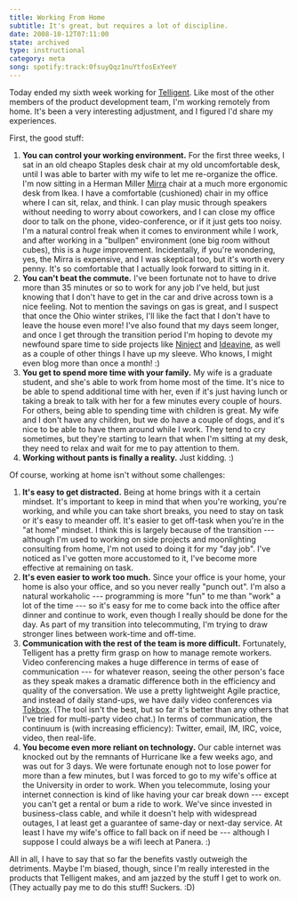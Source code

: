 ```yaml
---
title: Working From Home
subtitle: It's great, but requires a lot of discipline.
date: 2008-10-12T07:11:00
state: archived
type: instructional
category: meta
song: spotify:track:0fsuyQqz1nuYtfosExYeeY
---
```


Today ended my sixth week working for [Telligent](http://telligent.com). Like most of the other members of the product development team, I'm working remotely from home. It's been a very interesting adjustment, and I figured I'd share my experiences.

First, the good stuff:

1. **You can control your working environment.** For the first three weeks, I sat in an old cheapo Staples desk chair at my old uncomfortable desk, until I was able to barter with my wife to let me re-organize the office. I'm now sitting in a Herman Miller [Mirra](http://www.hermanmiller.com/CDA/SSA/Product/0,,a10-c440-p205,00.html) chair at a much more ergonomic desk from Ikea. I have a comfortable (cushioned) chair in my office where I can sit, relax, and think. I can play music through speakers without needing to worry about coworkers, and I can close my office door to talk on the phone, video-conference, or if it just gets too noisy. I'm a natural control freak when it comes to environment while I work, and after working in a "bullpen" environment (one big room without cubes), this is a _huge_ improvement. Incidentally, if you're wondering, yes, the Mirra is expensive, and I was skeptical too, but it's worth every penny. It's so comfortable that I actually look forward to sitting in it.
2. **You can't beat the commute.** I've been fortunate not to have to drive more than 35 minutes or so to work for any job I've held, but just knowing that I don't have to get in the car and drive across town is a nice feeling. Not to mention the savings on gas is great, and I suspect that once the Ohio winter strikes, I'll like the fact that I don't have to leave the house even more! I've also found that my days seem longer, and once I get through the transition period I'm hoping to devote my newfound spare time to side projects like [Ninject](http://ninject.org) and [Ideavine](http://ideavine.net), as well as a couple of other things I have up my sleeve. Who knows, I might even blog more than once a month! :)
3. **You get to spend more time with your family.** My wife is a graduate student, and she's able to work from home most of the time. It's nice to be able to spend additional time with her, even if it's just having lunch or taking a break to talk with her for a few minutes every couple of hours. For others, being able to spending time with children is great. My wife and I don't have any children, but we do have a couple of dogs, and it's nice to be able to have them around while I work. They tend to cry sometimes, but they're starting to learn that when I'm sitting at my desk, they need to relax and wait for me to pay attention to them.
4. **Working without pants is finally a reality.** Just kidding. :)

Of course, working at home isn't without some challenges:

1. **It's easy to get distracted.** Being at home brings with it a certain mindset. It's important to keep in mind that when you're working, you're working, and while you can take short breaks, you need to stay on task or it's easy to meander off. It's easier to get off-task when you're in the "at home" mindset. I think this is largely because of the transition --- although I'm used to working on side projects and moonlighting consulting from home, I'm not used to doing it for my "day job". I've noticed as I've gotten more accustomed to it, I've become more effective at remaining on task.
2. **It's even easier to work too much.** Since your office is your home, your home is also your office, and so you never really "punch out". I'm also a natural workaholic --- programming is more "fun" to me than "work" a lot of the time --- so it's easy for me to come back into the office after dinner and continue to work, even though I really should be done for the day. As part of my transition into telecommuting, I'm trying to draw stronger lines between work-time and off-time.
3. **Communication with the rest of the team is more difficult.** Fortunately, Telligent has a pretty firm grasp on how to manage remote workers. Video conferencing makes a huge difference in terms of ease of communication --- for whatever reason, seeing the other person's face as they speak makes a dramatic difference both in the efficiency and quality of the conversation. We use a pretty lightweight Agile practice, and instead of daily stand-ups, we have daily video conferences via [Tokbox](http://tokbox.com/). (The tool isn't the best, but so far it's better than any others that I've tried for multi-party video chat.) In terms of communication, the continuum is (with increasing efficiency): Twitter, email, IM, IRC, voice, video, then real-life.
4. **You become even more reliant on technology.** Our cable internet was knocked out by the remnants of Hurricane Ike a few weeks ago, and was out for 3 days. We were fortunate enough not to lose power for more than a few minutes, but I was forced to go to my wife's office at the University in order to work. When you telecommute, losing your internet connection is kind of like having your car break down --- except you can't get a rental or bum a ride to work. We've since invested in business-class cable, and while it doesn't help with widespread outages, I at least get a guarantee of same-day or next-day service. At least I have my wife's office to fall back on if need be --- although I suppose I could always be a wifi leech at Panera. :)

All in all, I have to say that so far the benefits vastly outweigh the detriments. Maybe I'm biased, though, since I'm really interested in the products that Telligent makes, and am jazzed by the stuff I get to work on. (They actually pay me to do this stuff! Suckers. :D)
